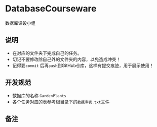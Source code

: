 # DatabaseCourseware
数据库课设小组
## 说明
- 在对应的文件夹下完成自己的任务。
- 切记不要修改除自己外的文件夹的内容，以免造成冲突！
- 记得要`commit` 后再`push`到GitHub仓库，这样有提交痕迹，用于展示使用！

## 开发规范
- 数据库的名称 `GardenPlants`
- 各个任务对应的表参考根目录下的`数据库表.txt`文件


## 备注

